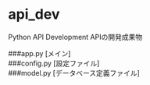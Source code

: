 # api_dev
Python API Development
APIの開発成果物

###app.py  [メイン]  
###config.py  [設定ファイル]  
###model.py  [データベース定義ファイル]